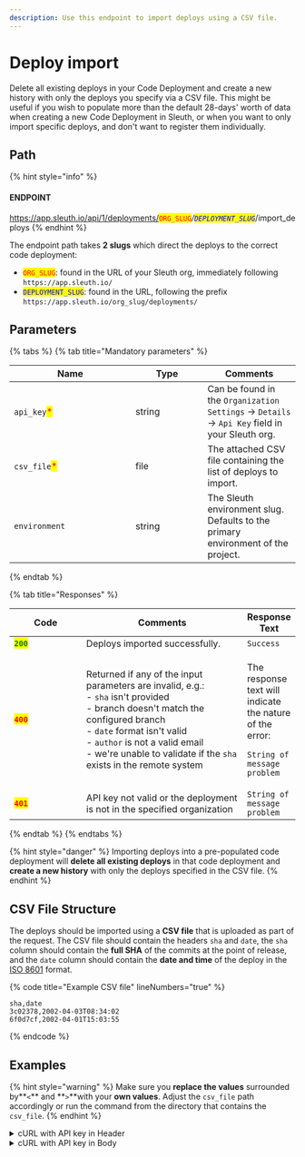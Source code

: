 ```yaml
---
description: Use this endpoint to import deploys using a CSV file.
---
```


# Deploy import

Delete all existing deploys in your Code Deployment and create a new history with only the deploys you specify via a CSV file. This might be useful if you wish to populate more than the default 28-days' worth of data when creating a new Code Deployment in Sleuth, or when you want to only import specific deploys, and don't want to register them individually.

## Path

{% hint style="info" %}
#### ENDPOINT&#x20;

https://app.sleuth.io/api/1/deployments/<mark style="color:red;">`ORG_SLUG`</mark>_/<mark style="color:blue;">`DEPLOYMENT_SLUG`</mark>_/import\_deploys
{% endhint %}

The endpoint path takes **2 slugs** which direct the deploys to the correct code deployment:

* <mark style="color:red;">`ORG_SLUG`</mark>: found in the URL of your Sleuth org, immediately following `https://app.sleuth.io/`
* <mark style="color:blue;">`DEPLOYMENT_SLUG`</mark>: found in the URL, following the prefix `https://app.sleuth.io/org_slug/deployments/`



## Parameters

{% tabs %}
{% tab title="Mandatory parameters" %}
<table><thead><tr><th width="198">Name</th><th width="111">Type</th><th>Comments</th></tr></thead><tbody><tr><td><code>api_key</code><mark style="color:red;">*</mark></td><td>string</td><td>Can be found in the <code>Organization Settings</code> -> <code>Details</code> -> <code>Api Key</code> field in your Sleuth org.</td></tr><tr><td><code>csv_file</code><mark style="color:red;">*</mark></td><td>file</td><td>The attached CSV file containing the list of deploys to import.</td></tr><tr><td><code>environment</code></td><td>string</td><td>The Sleuth environment slug. Defaults to the primary environment of the project.</td></tr></tbody></table>
{% endtab %}

{% tab title="Responses" %}
<table><thead><tr><th width="112">Code</th><th width="269">Comments</th><th>Response Text</th></tr></thead><tbody><tr><td><mark style="color:green;"><strong><code>200</code></strong></mark></td><td>Deploys imported successfully.</td><td><code>Success</code></td></tr><tr><td><mark style="color:red;"><strong><code>400</code></strong></mark></td><td>Returned if any of the input parameters are invalid, e.g.:<br>- <code>sha</code> isn't provided<br>- branch doesn't match the configured branch<br>- <code>date</code> format isn't valid<br>- <code>author</code> is not a valid email<br>- we're unable to validate if the <code>sha</code> exists in the remote system</td><td><p>The response text will indicate the nature of the error:<br></p><p><code>String of message problem</code></p></td></tr><tr><td><mark style="color:red;"><strong><code>401</code></strong></mark></td><td>API key not valid or the deployment is not in the specified organization</td><td><code>String of message problem</code></td></tr></tbody></table>
{% endtab %}
{% endtabs %}

{% hint style="danger" %}
Importing deploys into a pre-populated code deployment will **delete all existing deploys** in that code deployment and **create a new history** with only the deploys specified in the CSV file.&#x20;
{% endhint %}

## CSV File Structure

The deploys should be imported using a **CSV file** that is uploaded as part of the request. The CSV file should contain the headers `sha` and `date`, the `sha` column should contain the **full SHA** of the commits at the point of release, and the `date` column should contain the **date and time** of the deploy in the [ISO 8601](https://en.wikipedia.org/wiki/ISO\_8601) format.

{% code title="Example CSV file" lineNumbers="true" %}
```csv
sha,date 
3c02378,2002-04-03T08:34:02 
6f0d7cf,2002-04-01T15:03:55
```
{% endcode %}

## Examples

{% hint style="warning" %}
Make sure you **replace the values** surrounded by**`<`** and **`>`**with your **own values**. Adjust the `csv_file` path accordingly or run the command from the directory that contains the `csv_file`.
{% endhint %}

<details>

<summary>cURL with API key in Header</summary>

{% code overflow="wrap" lineNumbers="true" %}
```bash
curl \
'https://app.sleuth.io/api/1/deployments/<ORG_SLUG>/<DEPLOYMENT_SLUG>/import_deploys' \
  -H 'Authorization: apikey <APIKEY>' \
  -F 'csv_file=@<FILENAME>.csv'
```
{% endcode %}

</details>

<details>

<summary>cURL with API key in Body</summary>

{% code overflow="wrap" lineNumbers="true" %}
```bash
curl \
'https://app.sleuth.io/api/1/deployments/<ORG_SLUG>/<DEPLOYMENT_SLUG>/import_deploys' \
  -F 'api_key=<API_KEY>' \
  -F 'csv_file=@<FILENAME>.csv'
```
{% endcode %}

</details>
